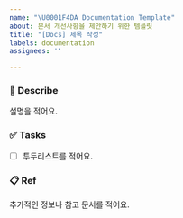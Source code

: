 ```yaml
---
name: "\U0001F4DA Documentation Template"
about: 문서 개선사항을 제안하기 위한 템플릿
title: "[Docs] 제목 작성"
labels: documentation
assignees: ''

---
```


### 📄 Describe
설명을 적어요.

### ✅ Tasks
- [ ]  투두리스트를 적어요.

### 📋 Ref
추가적인 정보나 참고 문서를 적어요.
